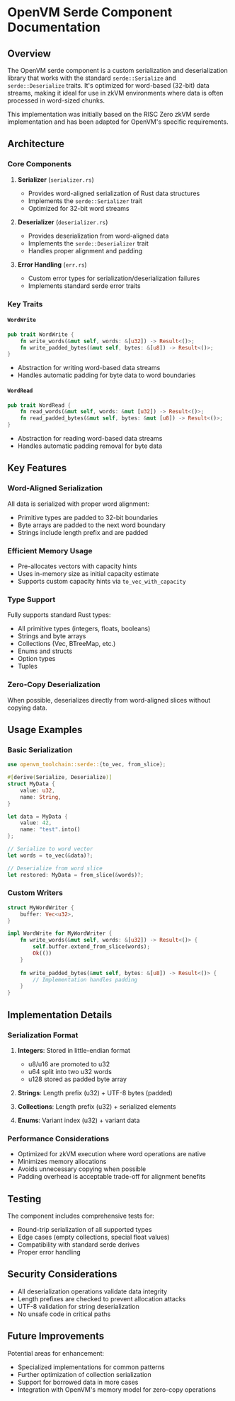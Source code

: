 # OpenVM Serde Component Documentation

## Overview

The OpenVM serde component is a custom serialization and deserialization library that works with the standard `serde::Serialize` and `serde::Deserialize` traits. It's optimized for word-based (32-bit) data streams, making it ideal for use in zkVM environments where data is often processed in word-sized chunks.

This implementation was initially based on the RISC Zero zkVM serde implementation and has been adapted for OpenVM's specific requirements.

## Architecture

### Core Components

1. **Serializer** (`serializer.rs`)
   - Provides word-aligned serialization of Rust data structures
   - Implements the `serde::Serializer` trait
   - Optimized for 32-bit word streams

2. **Deserializer** (`deserializer.rs`)
   - Provides deserialization from word-aligned data
   - Implements the `serde::Deserializer` trait
   - Handles proper alignment and padding

3. **Error Handling** (`err.rs`)
   - Custom error types for serialization/deserialization failures
   - Implements standard serde error traits

### Key Traits

#### `WordWrite`
```rust
pub trait WordWrite {
    fn write_words(&mut self, words: &[u32]) -> Result<()>;
    fn write_padded_bytes(&mut self, bytes: &[u8]) -> Result<()>;
}
```
- Abstraction for writing word-based data streams
- Handles automatic padding for byte data to word boundaries

#### `WordRead`
```rust
pub trait WordRead {
    fn read_words(&mut self, words: &mut [u32]) -> Result<()>;
    fn read_padded_bytes(&mut self, bytes: &mut [u8]) -> Result<()>;
}
```
- Abstraction for reading word-based data streams
- Handles automatic padding removal for byte data

## Key Features

### Word-Aligned Serialization
All data is serialized with proper word alignment:
- Primitive types are padded to 32-bit boundaries
- Byte arrays are padded to the next word boundary
- Strings include length prefix and are padded

### Efficient Memory Usage
- Pre-allocates vectors with capacity hints
- Uses in-memory size as initial capacity estimate
- Supports custom capacity hints via `to_vec_with_capacity`

### Type Support
Fully supports standard Rust types:
- All primitive types (integers, floats, booleans)
- Strings and byte arrays
- Collections (Vec, BTreeMap, etc.)
- Enums and structs
- Option types
- Tuples

### Zero-Copy Deserialization
When possible, deserializes directly from word-aligned slices without copying data.

## Usage Examples

### Basic Serialization
```rust
use openvm_toolchain::serde::{to_vec, from_slice};

#[derive(Serialize, Deserialize)]
struct MyData {
    value: u32,
    name: String,
}

let data = MyData { 
    value: 42, 
    name: "test".into() 
};

// Serialize to word vector
let words = to_vec(&data)?;

// Deserialize from word slice
let restored: MyData = from_slice(&words)?;
```

### Custom Writers
```rust
struct MyWordWriter {
    buffer: Vec<u32>,
}

impl WordWrite for MyWordWriter {
    fn write_words(&mut self, words: &[u32]) -> Result<()> {
        self.buffer.extend_from_slice(words);
        Ok(())
    }
    
    fn write_padded_bytes(&mut self, bytes: &[u8]) -> Result<()> {
        // Implementation handles padding
    }
}
```

## Implementation Details

### Serialization Format

1. **Integers**: Stored in little-endian format
   - u8/u16 are promoted to u32
   - u64 split into two u32 words
   - u128 stored as padded byte array

2. **Strings**: Length prefix (u32) + UTF-8 bytes (padded)

3. **Collections**: Length prefix (u32) + serialized elements

4. **Enums**: Variant index (u32) + variant data

### Performance Considerations

- Optimized for zkVM execution where word operations are native
- Minimizes memory allocations
- Avoids unnecessary copying when possible
- Padding overhead is acceptable trade-off for alignment benefits

## Testing

The component includes comprehensive tests for:
- Round-trip serialization of all supported types
- Edge cases (empty collections, special float values)
- Compatibility with standard serde derives
- Proper error handling

## Security Considerations

- All deserialization operations validate data integrity
- Length prefixes are checked to prevent allocation attacks
- UTF-8 validation for string deserialization
- No unsafe code in critical paths

## Future Improvements

Potential areas for enhancement:
- Specialized implementations for common patterns
- Further optimization of collection serialization
- Support for borrowed data in more cases
- Integration with OpenVM's memory model for zero-copy operations